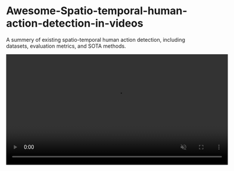 # Awesome-Spatio-temporal-human-action-detection-in-videos
A summery of existing spatio-temporal human action detection, including datasets, evaluation metrics, and SOTA methods.

<video src="main/ucf_ successful.mp4" height=300 controls autoplay loop muted />
